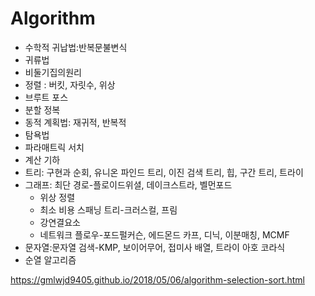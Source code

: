# Algorithm

- 수학적 귀납법:반복문불변식
- 귀류법
- 비둘기집의원리
- 정렬 : 버킷, 자릿수, 위상
- 브루트 포스
- 분할 정복
- 동적 계획법: 재귀적, 반복적
- 탐욕법
- 파라매트릭 서치
- 계산 기하
- 트리: 구현과 순회, 유니온 파인드 트리, 이진 검색 트리, 힙, 구간 트리, 트라이
- 그래프: 최단 경로-플로이드위셜, 데이크스트라, 벨먼포드
  - 위상 정렬
  - 최소 비용 스패닝 트리-크러스컬, 프림
  - 강연결요소
  - 네트워크 플로우-포드펄커슨, 에드몬드 카프, 디닉, 이분매칭, MCMF
- 문자열:문자열 검색-KMP, 보이어무어, 접미사 배열, 트라이 아호 코라식
- 순열 알고리즘



<https://gmlwjd9405.github.io/2018/05/06/algorithm-selection-sort.html>
